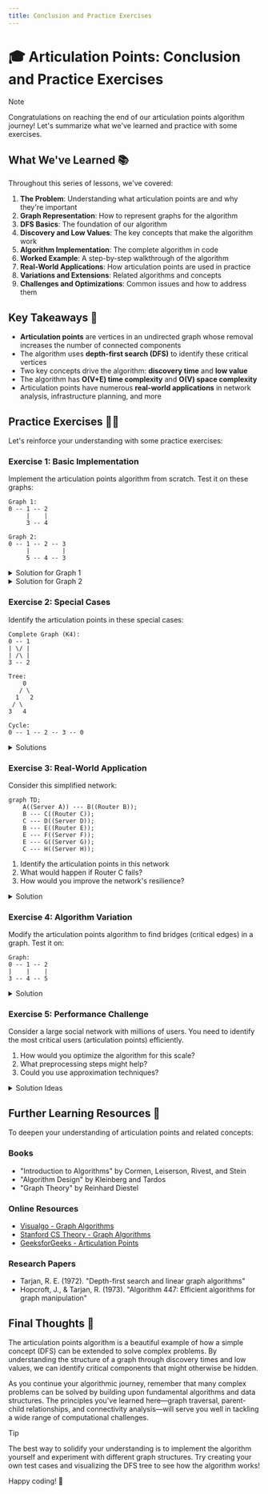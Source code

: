 ```yaml
---
title: Conclusion and Practice Exercises
---
```


# 🎓 Articulation Points: Conclusion and Practice Exercises

> [!NOTE]
> Congratulations on reaching the end of our articulation points algorithm journey! Let's summarize what we've learned and practice with some exercises.

## What We've Learned 📚

Throughout this series of lessons, we've covered:

1. **The Problem**: Understanding what articulation points are and why they're important
2. **Graph Representation**: How to represent graphs for the algorithm
3. **DFS Basics**: The foundation of our algorithm
4. **Discovery and Low Values**: The key concepts that make the algorithm work
5. **Algorithm Implementation**: The complete algorithm in code
6. **Worked Example**: A step-by-step walkthrough of the algorithm
7. **Real-World Applications**: How articulation points are used in practice
8. **Variations and Extensions**: Related algorithms and concepts
9. **Challenges and Optimizations**: Common issues and how to address them

## Key Takeaways 🔑

- **Articulation points** are vertices in an undirected graph whose removal increases the number of connected components
- The algorithm uses **depth-first search (DFS)** to identify these critical vertices
- Two key concepts drive the algorithm: **discovery time** and **low value**
- The algorithm has **O(V+E) time complexity** and **O(V) space complexity**
- Articulation points have numerous **real-world applications** in network analysis, infrastructure planning, and more

## Practice Exercises 🏋️‍♂️

Let's reinforce your understanding with some practice exercises:

### Exercise 1: Basic Implementation

Implement the articulation points algorithm from scratch. Test it on these graphs:

```
Graph 1:
0 -- 1 -- 2
     |    |
     3 -- 4

Graph 2:
0 -- 1 -- 2 -- 3
     |         |
     5 -- 4 -- 3
```

<details>
<summary>Solution for Graph 1</summary>

The articulation points are: [1]

Explanation: Removing vertex 1 would disconnect the graph into two components: {0} and {2, 3, 4}.
</details>

<details>
<summary>Solution for Graph 2</summary>

The articulation points are: [1, 3]

Explanation: 
- Removing vertex 1 would disconnect vertex 0 from the rest of the graph
- Removing vertex 3 would disconnect the graph into two components: {0, 1, 2} and {4, 5}
</details>

### Exercise 2: Special Cases

Identify the articulation points in these special cases:

```
Complete Graph (K4):
0 -- 1
| \/ |
| /\ |
3 -- 2

Tree:
    0
   / \
  1   2
 / \
3   4

Cycle:
0 -- 1 -- 2 -- 3 -- 0
```

<details>
<summary>Solutions</summary>

Complete Graph (K4): No articulation points

Tree: Vertices 0 and 1 are articulation points

Cycle: No articulation points
</details>

### Exercise 3: Real-World Application

Consider this simplified network:

```mermaid
graph TD;
    A((Server A)) --- B((Router B));
    B --- C((Router C));
    C --- D((Server D));
    B --- E((Router E));
    E --- F((Server F));
    E --- G((Server G));
    C --- H((Server H));
```

1. Identify the articulation points in this network
2. What would happen if Router C fails?
3. How would you improve the network's resilience?

<details>
<summary>Solution</summary>

1. Articulation points: B, C, E
2. If Router C fails, Servers D and H would be disconnected from the rest of the network
3. To improve resilience, we could add redundant connections, such as:
   - Connect Server D directly to Router B
   - Connect Server H to Router E
   - Add a direct connection between Routers B and C
</details>

### Exercise 4: Algorithm Variation

Modify the articulation points algorithm to find bridges (critical edges) in a graph. Test it on:

```
Graph:
0 -- 1 -- 2
|    |    |
3 -- 4 -- 5
```

<details>
<summary>Solution</summary>

The bridges are: [(0,3), (2,5)]

Explanation: Removing either of these edges would disconnect the graph.

Key modification to the algorithm:
```python
# For bridges
if low[v] > disc[u]:  # Note the strict inequality
    bridges.append((u, v))
```
</details>

### Exercise 5: Performance Challenge

Consider a large social network with millions of users. You need to identify the most critical users (articulation points) efficiently.

1. How would you optimize the algorithm for this scale?
2. What preprocessing steps might help?
3. Could you use approximation techniques?

<details>
<summary>Solution Ideas</summary>

1. Optimizations:
   - Use an iterative implementation to avoid stack overflow
   - Use compact data structures to save memory
   - Implement parallel processing across multiple machines

2. Preprocessing:
   - Remove vertices with degree 1 (they can't be articulation points)
   - Decompose the graph into connected components and process each separately
   - Identify and handle special cases (complete subgraphs, trees, etc.)

3. Approximation techniques:
   - Sample the graph and run the algorithm on subgraphs
   - Use local algorithms that focus on high-degree vertices
   - Implement incremental updates for dynamic graphs
</details>

## Further Learning Resources 📖

To deepen your understanding of articulation points and related concepts:

### Books
- "Introduction to Algorithms" by Cormen, Leiserson, Rivest, and Stein
- "Algorithm Design" by Kleinberg and Tardos
- "Graph Theory" by Reinhard Diestel

### Online Resources
- [Visualgo - Graph Algorithms](https://visualgo.net/en/dfsbfs)
- [Stanford CS Theory - Graph Algorithms](http://theory.stanford.edu/~tim/w16/l/l2.pdf)
- [GeeksforGeeks - Articulation Points](https://www.geeksforgeeks.org/articulation-points-or-cut-vertices-in-a-graph/)

### Research Papers
- Tarjan, R. E. (1972). "Depth-first search and linear graph algorithms"
- Hopcroft, J., & Tarjan, R. (1973). "Algorithm 447: Efficient algorithms for graph manipulation"

## Final Thoughts 💭

The articulation points algorithm is a beautiful example of how a simple concept (DFS) can be extended to solve complex problems. By understanding the structure of a graph through discovery times and low values, we can identify critical components that might otherwise be hidden.

As you continue your algorithmic journey, remember that many complex problems can be solved by building upon fundamental algorithms and data structures. The principles you've learned here—graph traversal, parent-child relationships, and connectivity analysis—will serve you well in tackling a wide range of computational challenges.

> [!TIP]
> The best way to solidify your understanding is to implement the algorithm yourself and experiment with different graph structures. Try creating your own test cases and visualizing the DFS tree to see how the algorithm works!

Happy coding! 🚀 